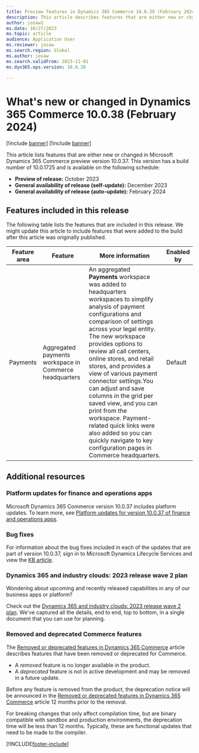 ```yaml
---
title: Preview features in Dynamics 365 Commerce 10.0.39 (February 2024)
description: This article describes features that are either new or changed in Microsoft Dynamics 365 Commerce 10.0.38. 
author: josaw1
ms.date: 10/27/2023
ms.topic: article
audience: Application User
ms.reviewer: josaw
ms.search.region: Global
ms.author: josaw
ms.search.validFrom: 2023-11-01
ms.dyn365.ops.version: 10.0.38

---
```


# What's new or changed in Dynamics 365 Commerce 10.0.38 (February 2024)

[!include [banner](../includes/banner.md)]
[!include [banner](../includes/preview-banner.md)]


This article lists features that are either new or changed in Microsoft Dynamics 365 Commerce preview version 10.0.37. This version has a build number of 10.0.1725 and is available on the following schedule:

- **Preview of release:** October 2023
- **General availability of release (self-update):** December 2023
- **General availability of release (auto-update):** February 2024

## Features included in this release

The following table lists the features that are included in this release. We might update this article to include features that were added to the build after this article was originally published.

| Feature area | Feature | More information | Enabled by |
|---|---|---|---|
| Payments | Aggregated payments workspace in Commerce headquarters | An aggregated **Payments** workspace was added to headquarters workspaces to simplify analysis of payment configurations and comparison of settings across your legal entity. The new workspace provides options to review all call centers, online stores, and retail stores, and provides a view of various payment connector settings.You can adjust and save columns in the grid per saved view, and you can print from the workspace. Payment-related quick links were also added so you can quickly navigate to key configuration pages in Commerce headquarters. | Default |

## Additional resources

### Platform updates for finance and operations apps

Microsoft Dynamics 365 Commerce version 10.0.37 includes platform updates. To learn more, see [Platform updates for version 10.0.37 of finance and operations apps](../../fin-ops-core/dev-itpro/get-started/whats-new-platform-updates-10-0-37.md). 
  

### Bug fixes

For information about the bug fixes included in each of the updates that are part of version 10.0.37, sign in to Microsoft Dynamics Lifecycle Services and view the [KB article](https://fix.lcs.dynamics.com/Issue/Details?bugId=838613).

### Dynamics 365 and industry clouds: 2023 release wave 2 plan

Wondering about upcoming and recently released capabilities in any of our business apps or platform?

Check out the [Dynamics 365 and industry clouds: 2023 release wave 2 plan](/dynamics365/release-plan/2023wave2/). We've captured all the details, end to end, top to bottom, in a single document that you can use for planning.

### Removed and deprecated Commerce features

The [Removed or deprecated features in Dynamics 365 Commerce](removed-deprecated-features-commerce.md) article describes features that have been removed or deprecated for Commerce.

- A *removed* feature is no longer available in the product.
- A *deprecated* feature is not in active development and may be removed in a future update.

Before any feature is removed from the product, the deprecation notice will be announced in the [Removed or deprecated features in Dynamics 365 Commerce](removed-deprecated-features-commerce.md) article 12 months prior to the removal.


For breaking changes that only affect compilation time, but are binary compatible with sandbox and production environments, the deprecation time will be less than 12 months. Typically, these are functional updates that need to be made to the compiler.

[!INCLUDE[footer-include](../../includes/footer-banner.md)]
